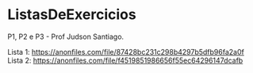 # ListasDeExercicios

P1, P2 e P3 - Prof Judson Santiago.


Lista 1: https://anonfiles.com/file/87428bc231c298b4297b5dfb96fa2a0f
Lista 2: https://anonfiles.com/file/f4519851986656f55ec64296147dcafb
